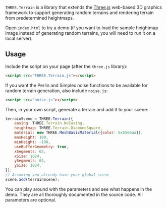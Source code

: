 `THREE.Terrain` is a library that extends the
[Three.js](https://github.com/mrdoob/three.js) web-based 3D graphics framework
to support generating random terrains and rendering terrain from predetermined
heightmaps.

Open `index.html` to try a demo (if you want to load the sample heightmap image
instead of generating random terrains, you will need to run it on a local
server).

## Usage

Include the script on your page (after the `three.js` library):

```html
<script src="THREE.Terrain.js"></script>
```

If you want the Perlin and Simplex noise functions to be available for random
terrain generation, also include `noise.js`:

```html
<script src="noise.js"></script>
```

Then, in your own script, generate a terrain and add it to your scene:

```javascript
terrainScene = THREE.Terrain({
    easing: THREE.Terrain.NoEasing,
    heightmap: THREE.Terrain.DiamondSquare,
    material: new THREE.MeshBasicMaterial({color: 0x5566aa}),
    maxHeight: 100,
    minHeight: -100,
    useBufferGeometry: true,
    xSegments: 63,
    xSize: 1024,
    ySegments: 63,
    ySize: 1024,
});
// Assuming you already have your global scene
scene.add(terrainScene);
```

You can play around with the parameters and see what happens in the demo. They
are all thoroughly documented in the source code. All parameters are optional.
